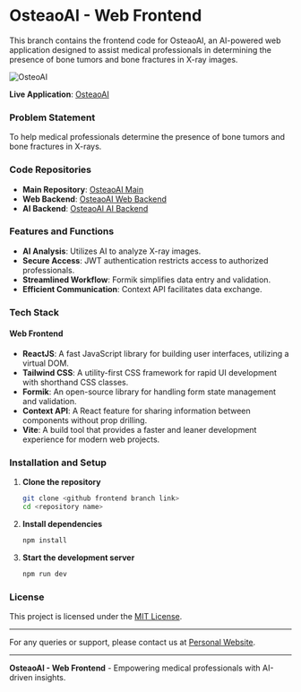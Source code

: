 # OsteaoAI - Web Frontend

This branch contains the frontend code for OsteaoAI, an AI-powered web application designed to assist medical professionals in determining the presence of bone tumors and bone fractures in X-ray images.

![OsteoAI](https://github.com/sumitkrjha/OsteoAI/assets/167055828/30d9b80d-2ee6-4bba-a7db-039b6dcf51e7)


**Live Application**: [OsteaoAI](https://osteoai.onrender.com)

### Problem Statement

To help medical professionals determine the presence of bone tumors and bone fractures in X-rays.

### Code Repositories

- **Main Repository**: [OsteaoAI Main](https://github.com/sumitkrjha/OsteoAI)
- **Web Backend**: [OsteaoAI Web Backend](https://github.com/sumitkrjha/OsteoAI/tree/WebBackend)
- **AI Backend**: [OsteaoAI AI Backend](https://github.com/sumitkrjha/OsteoAI/tree/Backend)

### Features and Functions

- **AI Analysis**: Utilizes AI to analyze X-ray images.
- **Secure Access**: JWT authentication restricts access to authorized professionals.
- **Streamlined Workflow**: Formik simplifies data entry and validation.
- **Efficient Communication**: Context API facilitates data exchange.

### Tech Stack

#### Web Frontend

- **ReactJS**: A fast JavaScript library for building user interfaces, utilizing a virtual DOM.
- **Tailwind CSS**: A utility-first CSS framework for rapid UI development with shorthand CSS classes.
- **Formik**: An open-source library for handling form state management and validation.
- **Context API**: A React feature for sharing information between components without prop drilling.
- **Vite**: A build tool that provides a faster and leaner development experience for modern web projects.

### Installation and Setup

1. **Clone the repository**
    ```bash
    git clone <github frontend branch link>
    cd <repository name>
    ```

2. **Install dependencies**
    ```bash
    npm install
    ```

3. **Start the development server**
    ```bash
    npm run dev
    ```

### License

This project is licensed under the [MIT License](https://github.com/git/git-scm.com/blob/main/MIT-LICENSE.txt).

---

For any queries or support, please contact us at [Personal Website](https://sumitkrjha.onrender.com).

---

**OsteaoAI - Web Frontend** - Empowering medical professionals with AI-driven insights.
